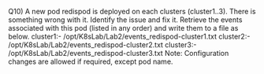 Q10) A new pod redispod is deployed on each clusters (cluster1..3). 
     There is something wrong with it. Identify the issue and fix it.
     Retrieve the events associated with this pod (listed in any order) and write them to a file as below.
     cluster1:- /opt/K8sLab/Lab2/events_redispod-cluster1.txt
     cluster2:- /opt/K8sLab/Lab2/events_redispod-cluster2.txt
     cluster3:- /opt/K8sLab/Lab2/events_redispod-cluster3.txt
     Note: Configuration changes are allowed if required, except pod name.
